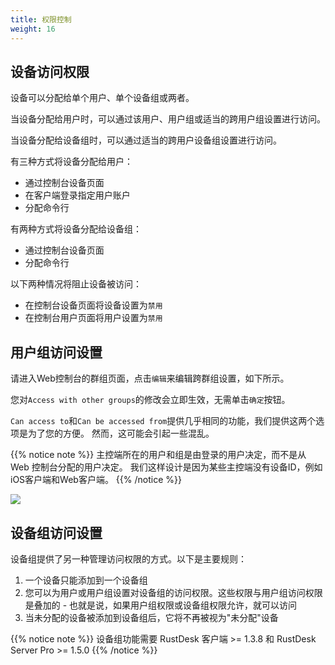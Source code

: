 ```yaml
---
title: 权限控制
weight: 16
---
```


## 设备访问权限
设备可以分配给单个用户、单个设备组或两者。

当设备分配给用户时，可以通过该用户、用户组或适当的跨用户组设置进行访问。

当设备分配给设备组时，可以通过适当的跨用户设备组设置进行访问。

有三种方式将设备分配给用户：
- 通过控制台设备页面
- 在客户端登录指定用户账户
- 分配命令行

有两种方式将设备分配给设备组：
- 通过控制台设备页面
- 分配命令行

以下两种情况将阻止设备被访问：
- 在控制台设备页面将设备设置为`禁用`
- 在控制台用户页面将用户设置为`禁用`

## 用户组访问设置

请进入Web控制台的群组页面，点击`编辑`来编辑跨群组设置，如下所示。

您对`Access with other groups`的修改会立即生效，无需单击`确定`按钮。

`Can access to`和`Can be accessed from`提供几乎相同的功能，我们提供这两个选项是为了您的方便。 然而，这可能会引起一些混乱。

{{% notice note %}}
主控端所在的用户和组是由登录的用户决定，而不是从 Web 控制台分配的用户决定。 我们这样设计是因为某些主控端没有设备ID，例如iOS客户端和Web客户端。
{{% /notice %}}

![](/docs/en/self-host/rustdesk-server-pro/permissions/images/crossgrp.png)

## 设备组访问设置

设备组提供了另一种管理访问权限的方式。以下是主要规则：

1. 一个设备只能添加到一个设备组
2. 您可以为用户或用户组设置对设备组的访问权限。这些权限与用户组访问权限是叠加的 - 也就是说，如果用户组权限或设备组权限允许，就可以访问
3. 当未分配的设备被添加到设备组后，它将不再被视为"未分配"设备

{{% notice note %}}
设备组功能需要 RustDesk 客户端 >= 1.3.8 和 RustDesk Server Pro >= 1.5.0
{{% /notice %}}
